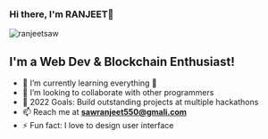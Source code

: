 ### Hi there, I'm RANJEET👋


<p align="left"> <img src="https://komarev.com/ghpvc/?username=ranjeet25&label=Profile%20views&color=0e75b6&style=flat" alt="ranjeetsaw" /> </p>

## I'm a Web Dev & Blockchain Enthusiast!

- 🌱 I’m currently learning everything 🤣
- 👯 I’m looking to collaborate with other programmers
- 🥅 2022 Goals: Build outstanding projects at multiple hackathons
- 📫 Reach me at **sawranjeet550@gmali.com**
- ⚡ Fun fact: I love to design user interface

